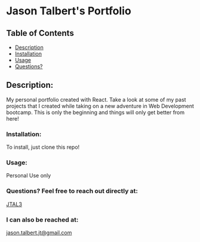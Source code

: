 # Jason Talbert's Portfolio


  ## Table of Contents
  * [Description](#Description)
  * [Installation](#Installation)
  * [Usage](#Usage)
  * [Questions?](#Questions)

  ## Description:
  My personal portfolio created with React. Take a look at some of my past projects that I created while taking on a new adventure in Web Development bootcamp. This is only the beginning and things will only get better from here!

  ### Installation:
  To install, just clone this repo!

  ### Usage:
  Personal Use only

  ### Questions? Feel free to reach out directly at:
  [JTAL3](https://github.com/JTAL3)

  ### I can also be reached at:
  jason.talbert.jt@gmail.com
  
  
